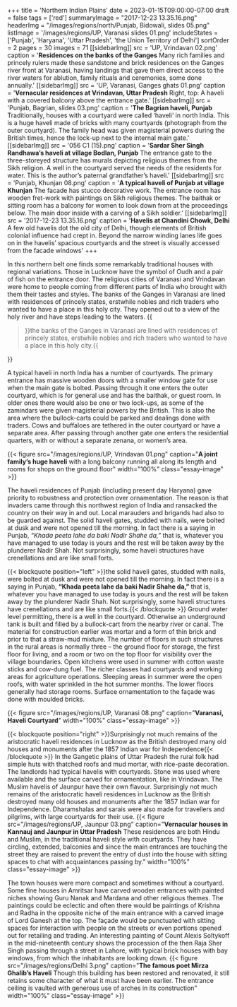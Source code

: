 +++
title = 'Northern Indian Plains'
date = 2023-01-15T09:00:00-07:00
draft = false
tags = ['red']
summaryImage = "2017-12-23 13.35.16.png"
headerImg = "/images/regions/north/Punjab, Bidowali, slides  05.png"
listImage = '/images/regions/UP, Varanasi slides 01.png'
includeStates = ['Punjab', 'Haryana', 'Uttar Pradesh', 'the Union Territory of Delhi']
sortOrder = 2
pages = 30
images = 71
[[sidebarImg]]
src = 'UP, Vrindavan 02.png'
caption = '**Residences on the banks of the Ganges** Many rich families and princely rulers made these sandstone and brick residences on the Ganges river front at Varanasi, having landings that gave them direct access to the river waters for ablution, family rituals and ceremonies, some done annually.'
[[sidebarImg]]
src = 'UP, Varanasi, Ganges ghats 01.png'
caption = '**Vernacular residences at Vrindavan, Uttar Pradesh** Right, top: A haveli with a covered balcony above the entrance gate.'
[[sidebarImg]]
src = 'Punjab, Bagrian, slides  03.png'
caption = '**The Bagrian haveli, Punjab** Traditionally, houses with a courtyard were called ‘haveli’ in north India. This is a huge haveli made of bricks with many courtyards (photograph from the outer courtyard). The family head was given magisterial powers during the British times, hence the lock-up next to the internal main gate.'
[[sidebarImg]]
src = '056 C1 (15).png'
caption = '**Sardar Sher Singh Randhawa’s haveli at village Bodlan, Punjab** The entrance gate to the three-storeyed structure has murals depicting religious themes from the Sikh religion. A well in the courtyard served the needs of the residents for water. This is the author’s paternal grandfather’s haveli.'
[[sidebarImg]]
src = 'Punjab, Khunjan 08.png'
caption = '**A typical haveli of Punjab at village Khunjan** The facade has stucco decorative work. The entrance room has wooden fret-work with paintings on Sikh religious themes. The baithak or sitting room has a balcony for women to look down from at the proceedings below. The main door inside with a carving of a Sikh soldier.'
[[sidebarImg]]
src = '2017-12-23 13.35.16.png'
caption = '**Havelis at Chandini Chowk, Delhi** A few old havelis dot the old city of Delhi, though elements of British colonial influence had crept in. Beyond the narrow winding lanes life goes on in the havelis’ spacious courtyards and the street is visually accessed from the facade windows'
+++

In this northern belt one finds some remarkably traditional houses with regional variations. Those in Lucknow have the symbol of Oudh and a pair of fish on the entrance door. The religious cities of Varanasi and Vrindavan were home to people coming from different parts of India who brought with them their tastes and styles. The banks of the Ganges in Varanasi are lined with residences of princely states, erstwhile nobles and rich traders who wanted to have a place in this holy city. They opened out to a view of the holy river and have steps leading to the waters. {{<blockquote position="right">}}the banks of the Ganges in Varanasi are lined with residences of princely states, erstwhile nobles and rich traders who wanted to have a place in this holy city.{{</blockquote>}} 

A typical haveli in north India has a number of courtyards. The primary entrance has massive wooden doors with a smaller window gate for use when the main gate is bolted. Passing through it one enters the outer courtyard, which is for general use and has the baithak, or guest room. In older ones there would also be one or two lock-ups, as some of the zamindars were given magisterial powers by the British. This is also the area where the bullock-carts could be parked and dealings done with traders. Cows and buffaloes are tethered in the outer courtyard or have a separate area. After passing through another gate one enters the residential quarters, with or without a separate zenana, or women’s area.

{{< figure src="/images/regions/UP, Vrindavan 01.png" caption="**A joint family’s huge haveli** with a long balcony running all along its length and rooms for shops on the ground floor" width="100%" class="essay-image" >}}

The haveli residences of Punjab (including present day Haryana) gave priority to robustness and protection over ornamentation. The reason is that invaders came through this northwest region of India and ransacked the country on their way in and out. Local marauders and brigands had also to be guarded against. The solid haveli gates, studded with nails, were bolted at dusk and were not opened till the morning. In fact there is a saying in Punjab, _“Khada peeta lahe da baki Nadir Shahe da,”_ that is, whatever you have managed to use today is yours and the rest will be taken away by the plunderer Nadir Shah. Not surprisingly, some haveli structures have crenellations and are like small forts.

{{< blockquote position="left" >}}the solid haveli gates, studded with nails, were bolted at dusk and were not opened till the morning. In fact there is a saying in Punjab, <strong>“Khada peeta lahe da baki Nadir Shahe da,”</strong> that is, whatever you have managed to use today is yours and the rest will be taken away by the plunderer Nadir Shah. Not surprisingly, some haveli structures have crenellations and are like small forts.{{< /blockquote >}} Ground water level permitting, there is a well in the courtyard. Otherwise an underground tank is built and filled by a bullock-cart from the nearby river or canal. The material for construction earlier was mortar and a form of thin brick and prior to that a straw-mud mixture. The number of floors in such structures in the rural areas is normally three – the ground floor for storage, the first floor for living, and a room or two on the top floor for visibility over the village boundaries. Open kitchens were used in summer with cotton waste sticks and cow-dung fuel. The richer classes had courtyards and working areas for agriculture operations. Sleeping areas in summer were the open roofs, with water sprinkled in the hot summer months. The lower floors generally had storage rooms. Surface ornamentation to the façade was done with moulded bricks.

{{< figure src="/images/regions/UP, Varanasi 08.png" caption="**Varanasi, Haveli Courtyard**" width="100%" class="essay-image" >}}

{{< blockquote position="right" >}}Surprisingly not much remains of the aristocratic haveli residences in Lucknow as the British destroyed many old houses and monuments after the 1857 Indian war for Independence{{< /blockquote >}} In the Gangetic plains of Uttar Pradesh the rural folk had simple huts with thatched roofs and mud mortar, with rice-paste decoration. The landlords had typical havelis with courtyards. Stone was used where available and the surface carved for ornamentation, like in Vrindavan. The Muslim havelis of Jaunpur have their own flavour. Surprisingly not much remains of the aristocratic haveli residences in Lucknow as the British destroyed many old houses and monuments after the 1857 Indian war for Independence. Dharamshalas and sarais were also made for travellers and pilgrims, with large courtyards for their use. {{< figure src="/images/regions/UP, Jaunpur 03.png" caption="**Vernacular houses in Kannauj and Jaunpur in Uttar Pradesh** These residences are both Hindu and Muslim, in the traditional haveli style with courtyards. They have circling, extended, balconies and since the main entrances are touching the street they are raised to prevent the entry of dust into the house with sitting spaces to chat with acquaintances passing by." width="100%" class="essay-image" >}}

The town houses were more compact and sometimes without a courtyard. Some fine houses in Amritsar have carved wooden entrances with painted niches showing Guru Nanak and Mardana and other religious themes. The paintings could be eclectic and often there would be paintings of Krishna and Radha in the opposite niche of the main entrance with a carved image of Lord Ganesh at the top. The façade would be punctuated with sitting spaces for interaction with people on the streets or even portions opened out for retailing and trading. An interesting painting of Count Alexis Soltykoff in the mid-nineteenth century shows the procession of the then Raja Sher Singh passing through a street in Lahore, with typical brick houses with bay windows, from which the inhabitants are looking down.
{{< figure src="/images/regions/Delhi 3.png" caption="**The famous poet Mirza Ghalib’s Haveli** Though this building has been restored and renovated, it still retains some character of what it must have been earlier. The entrance ceiling is vaulted with generous use of arches in its construction" width="100%" class="essay-image" >}}